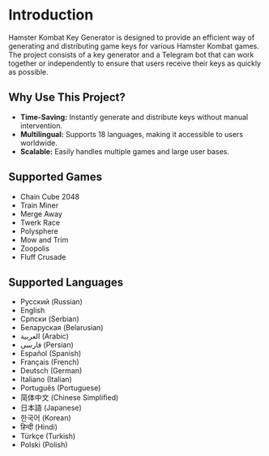 # Introduction

Hamster Kombat Key Generator is designed to provide an efficient way of generating and distributing game keys for various Hamster Kombat games. The project consists of a key generator and a Telegram bot that can work together or independently to ensure that users receive their keys as quickly as possible.

## Why Use This Project?

- **Time-Saving:** Instantly generate and distribute keys without manual intervention.
- **Multilingual:** Supports 18 languages, making it accessible to users worldwide.
- **Scalable:** Easily handles multiple games and large user bases.

## Supported Games

- Chain Cube 2048
- Train Miner
- Merge Away
- Twerk Race
- Polysphere
- Mow and Trim
- Zoopolis
- Fluff Crusade

## Supported Languages

- Русский (Russian)
- English
- Српски (Serbian)
- Беларуская (Belarusian)
- العربية (Arabic)
- فارسی (Persian)
- Español (Spanish)
- Français (French)
- Deutsch (German)
- Italiano (Italian)
- Português (Portuguese)
- 简体中文 (Chinese Simplified)
- 日本語 (Japanese)
- 한국어 (Korean)
- हिन्दी (Hindi)
- Türkçe (Turkish)
- Polski (Polish)

